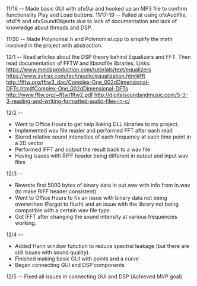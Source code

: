 11/16 -- Made basic GUI with ofxGui and hooked up an MP3 file to confirm functionality Play and Load buttons.
11/17-19 -- Failed at using ofxAudifile, ofxFft and ofxSoundObjects due to lack of documentation and lack of knowledge about threads and DSP.

11/20 -- Made Polynomial.h and Polynomial.cpp to simplify the math involved in the project with abstraction. 

12/1 -- Read articles about the DSP theory behind Equalizers and FFT. Then read documentation of FFTW and libsndfile libraries.
Links: 
https://www.meldaproduction.com/tutorials/text/equalizers
https://www.zytrax.com/tech/audio/equalization.html#fft
http://fftw.org/fftw3_doc/Complex-One_002dDimensional-DFTs.html#Complex-One_002dDimensional-DFTs
http://www.fftw.org/~fftw/fftw2.pdf
http://digitalsoundandmusic.com/5-3-3-reading-and-writing-formatted-audio-files-in-c/

12/2 -- 
- Went to Office Hours to get help linking DLL libraries to my project. 
- Implemented wav file reader and performed FFT after each read 
- Stored relative sound intensities of each frequency at each time point in a 2D vector
- Performed IFFT and output the result back to a wav file
- Having issues with RIFF header being different in output and input wav files

12/3 -- 
- Rewrote first 5000 bytes of binary data in out.wav with info from in.wav (to make RIFF header consistent)
- Went to Office Hours to fix an issue with binary data not being overwritten (Forgot to flush) and an issue with the library not being compatible with a certain wav file type. 
- Got IFFT after changing the sound intensity at various frequencies working.

12/4 -- 
- Added Hann window function to reduce spectral leakage (but there are still issues with sound quality).
- Finished making basic GUI with points and a curve
- Began connecting GUI and DSP components

12/5 -- Fixed all issues in connecting GUI and DSP (Achieved MVP goal)

